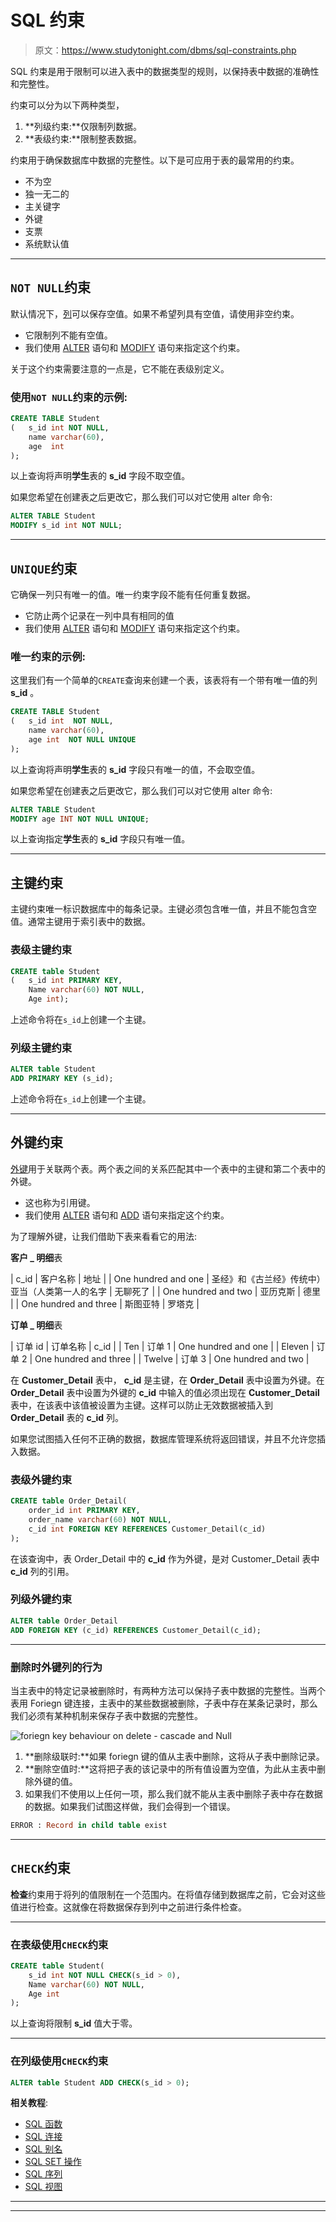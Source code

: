 # SQL 约束

> 原文：<https://www.studytonight.com/dbms/sql-constraints.php>

SQL 约束是用于限制可以进入表中的数据类型的规则，以保持表中数据的准确性和完整性。

约束可以分为以下两种类型，

1.  **列级约束:**仅限制列数据。
2.  **表级约束:**限制整表数据。

约束用于确保数据库中数据的完整性。以下是可应用于表的最常用的约束。

*   不为空
*   独一无二的
*   主关键字
*   外键
*   支票
*   系统默认值

* * *

## `NOT NULL`约束

默认情况下，[列](https://www.studytonight.com/dbms/rdbms-concept.php)可以保存空值。如果不希望列具有空值，请使用非空约束。

*   它限制列不能有空值。
*   我们使用 [ALTER](https://www.studytonight.com/dbms/alter-query.php) 语句和 [MODIFY](https://www.studytonight.com/dbms/alter-query.php) 语句来指定这个约束。

关于这个约束需要注意的一点是，它不能在表级别定义。

### 使用`NOT NULL`约束的示例:

```sql
CREATE TABLE Student
(  	s_id int NOT NULL, 
   	name varchar(60), 
   	age  int
);
```

以上查询将声明**学生**表的 **s_id** 字段不取空值。

如果您希望在创建表之后更改它，那么我们可以对它使用 alter 命令:

```sql
ALTER TABLE Student
MODIFY s_id int NOT NULL;
```

* * *

## `UNIQUE`约束

它确保一列只有唯一的值。唯一约束字段不能有任何重复数据。

*   它防止两个记录在一列中具有相同的值
*   我们使用 [ALTER](https://www.studytonight.com/dbms/alter-query.php) 语句和 [MODIFY](https://www.studytonight.com/dbms/alter-query.php) 语句来指定这个约束。

### 唯一约束的示例:

这里我们有一个简单的`CREATE`查询来创建一个表，该表将有一个带有唯一值的列 **s_id** 。

```sql
CREATE TABLE Student
( 	s_id int  NOT NULL, 
  	name varchar(60), 
  	age int  NOT NULL UNIQUE
);
```

以上查询将声明**学生**表的 **s_id** 字段只有唯一的值，不会取空值。

如果您希望在创建表之后更改它，那么我们可以对它使用 alter 命令:

```sql
ALTER TABLE Student
MODIFY age INT NOT NULL UNIQUE;
```

以上查询指定**学生**表的 **s_id** 字段只有唯一值。

* * *

## 主键约束

主键约束唯一标识数据库中的每条记录。主键必须包含唯一值，并且不能包含空值。通常主键用于索引表中的数据。

### 表级主键约束

```sql
CREATE table Student 
(	s_id int PRIMARY KEY, 
	Name varchar(60) NOT NULL, 
	Age int);
```

上述命令将在`s_id`上创建一个主键。

### 列级主键约束

```sql
ALTER table Student 
ADD PRIMARY KEY (s_id);
```

上述命令将在`s_id`上创建一个主键。

* * *

## 外键约束

[外键](https://www.studytonight.com/dbms/database-key.php)用于关联两个表。两个表之间的关系匹配其中一个表中的主键和第二个表中的外键。

*   这也称为引用键。
*   我们使用 [ALTER](https://www.studytonight.com/dbms/alter-query.php) 语句和 [ADD](https://www.studytonight.com/dbms/alter-query.php) 语句来指定这个约束。

为了理解外键，让我们借助下表来看看它的用法:

**客户 _ 明细**表

| c_id | 客户名称 | 地址 |
| One hundred and one | 圣经》和《古兰经》传统中）亚当（人类第一人的名字 | 无聊死了 |
| One hundred and two | 亚历克斯 | 德里 |
| One hundred and three | 斯图亚特 | 罗塔克 |

**订单 _ 明细**表

| 订单 id | 订单名称 | c_id |
| Ten | 订单 1 | One hundred and one |
| Eleven | 订单 2 | One hundred and three |
| Twelve | 订单 3 | One hundred and two |

在 **Customer_Detail** 表中， **c_id** 是主键，在 **Order_Detail** 表中设置为外键。在 **Order_Detail** 表中设置为外键的 **c_id** 中输入的值必须出现在 **Customer_Detail** 表中，在该表中该值被设置为主键。这样可以防止无效数据被插入到 **Order_Detail** 表的 **c_id** 列。

如果您试图插入任何不正确的数据，数据库管理系统将返回错误，并且不允许您插入数据。

### 表级外键约束

```sql
CREATE table Order_Detail(
    order_id int PRIMARY KEY, 
    order_name varchar(60) NOT NULL,
    c_id int FOREIGN KEY REFERENCES Customer_Detail(c_id)
);
```

在该查询中，表 Order_Detail 中的 **c_id** 作为外键，是对 Customer_Detail 表中 **c_id** 列的引用。

### 列级外键约束

```sql
ALTER table Order_Detail 
ADD FOREIGN KEY (c_id) REFERENCES Customer_Detail(c_id);
```

* * *

### 删除时外键列的行为

当主表中的特定记录被删除时，有两种方法可以保持子表中数据的完整性。当两个表用 Foriegn 键连接，主表中的某些数据被删除，子表中存在某条记录时，那么我们必须有某种机制来保存子表中数据的完整性。

![foriegn key behaviour on delete - cascade and Null](img/fa4aeb0a1d8ff490bdc73d69388d9420.png)

1.  **删除级联时:**如果 foriegn 键的值从主表中删除，这将从子表中删除记录。
2.  **删除空值时:**这将把子表的该记录中的所有值设置为空值，为此从主表中删除外键的值。
3.  如果我们不使用以上任何一项，那么我们就不能从主表中删除子表中存在数据的数据。如果我们试图这样做，我们会得到一个错误。

```sql
ERROR : Record in child table exist
```

* * *

## `CHECK`约束

**检查**约束用于将列的值限制在一个范围内。在将值存储到数据库之前，它会对这些值进行检查。这就像在将数据保存到列中之前进行条件检查。

* * *

### 在表级使用`CHECK`约束

```sql
CREATE table Student(
    s_id int NOT NULL CHECK(s_id > 0),
    Name varchar(60) NOT NULL,
    Age int
);
```

以上查询将限制 **s_id** 值大于零。

* * *

### 在列级使用`CHECK`约束

```sql
ALTER table Student ADD CHECK(s_id > 0);
```

**相关教程**:

*   [SQL 函数](sql-function.php)
*   [SQL 连接](joining-in-sql.php)
*   [SQL 别名](sql-alias.php)
*   [SQL SET 操作](set-operation-in-sql.php)
*   [SQL 序列](sql-sequences.php)
*   [SQL 视图](sql-views.php)

* * *

* * *